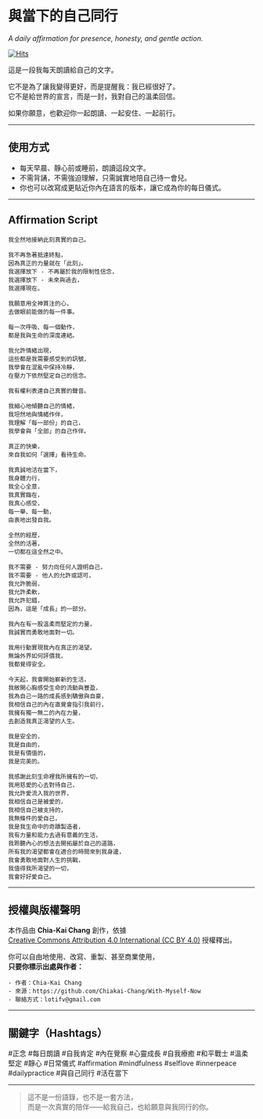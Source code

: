 # 與當下的自己同行  
*A daily affirmation for presence, honesty, and gentle action.*

[![Hits](https://hits.sh/github.com/Chiakai-Chang/With-Myself-Now.svg?label=%E7%80%8F%E8%A6%BD%E4%BA%BA%E6%AC%A1%2FHITS)](https://hits.sh/github.com/Chiakai-Chang/With-Myself-Now/)

這是一段我每天朗讀給自己的文字。

它不是為了讓我變得更好，而是提醒我：我已經很好了。  
它不是給世界的宣言，而是一封，我對自己的溫柔回信。

如果你願意，也歡迎你一起朗讀、一起安住、一起前行。

---

## 使用方式

- 每天早晨、靜心前或睡前，朗讀這段文字。
- 不需背誦，不需強迫理解，只需誠實地陪自己待一會兒。
- 你也可以改寫成更貼近你內在語言的版本，讓它成為你的每日儀式。

---

## Affirmation Script

```
我全然地接納此刻真實的自己。

我不再急著抵達終點， 
因為真正的力量就在「此刻」。 
我選擇放下 - 不再屬於我的限制性信念， 
我選擇放下 - 未來與過去，
我選擇現在。

我願意用全神貫注的心， 
去做眼前能做的每一件事。

每一次呼吸、每一個動作，
都是我與生命的深度連結。

我允許情緒出現，
這些都是我需要感受到的訊號，
我學會在混亂中保持冷靜，
在壓力下依然堅定自己的信念。

我有權利表達自己真實的聲音。

我細心地傾聽自己的情緒，
我坦然地與情緒作伴，
我理解「每一部份」的自己，
我學會與「全部」的自己作伴。
 
真正的快樂， 
來自我如何「選擇」看待生命。

我真誠地活在當下，
我身體力行，
我全心全意，
我真實臨在，
我真心感受，
每一舉、每一動，
由衷地出發自我。

全然的經歷，
全然的活著，
一切都在這全然之中。
 
我不需要 - 努力向任何人證明自己， 
我不需要 - 他人的允許或認可，
我允許脆弱， 
我允許柔軟，
我允許犯錯， 
因為，這是「成長」的一部分。

我內在有一股溫柔而堅定的力量，
我誠實而勇敢地面對一切。

我用行動實現我內在真正的渴望。 
無論外界如何評價我，
我都覺得安全。

今天起，我會開始嶄新的生活，
我敞開心胸感受生命的流動與豐盈，
我為自己一路的成長感到驕傲與自豪，
我相信自己的內在直覺會指引我前行，
我擁有獨一無二的內在力量， 
去創造我真正渴望的人生。

我是安全的，
我是自由的，
我是有價值的，
我是完美的。

我感謝此刻生命裡我所擁有的一切， 
我用慈愛的心去對待自己，
我允許愛流入我的世界，
我相信自己是被愛的，
我相信自己被支持的， 
我無條件的愛自己，
我是我生命中的奇蹟製造者，
我有力量和能力去過有意義的生活，
我聆聽內心的想法去開拓屬於自己的道路，
所有我的渴望都會在適合的時間來到我身邊，
我會勇敢地面對人生的挑戰，
我值得我所渴望的一切，
我會好好愛自己。
```

---

## 授權與版權聲明

本作品由 **Chia-Kai Chang** 創作，依據  
[Creative Commons Attribution 4.0 International (CC BY 4.0)](https://creativecommons.org/licenses/by/4.0/deed.zh_TW) 授權釋出。

你可以自由地使用、改寫、重製、甚至商業使用，  
**只要你標示出處與作者：**
```
- 作者：Chia-Kai Chang  
- 來源：https://github.com/Chiakai-Chang/With-Myself-Now 
- 聯絡方式：lotifv@gmail.com
```

---

## 關鍵字（Hashtags）

#正念 #每日朗讀 #自我肯定 #內在覺察 #心靈成長 #自我療癒
#和平戰士 #溫柔堅定 #靜心 #日常儀式 #affirmation #mindfulness
#selflove #innerpeace #dailypractice #與自己同行 #活在當下

---

> 這不是一份語錄，也不是一套方法，  
> 而是一次真實的陪伴——給我自己，也給願意與我同行的你。
